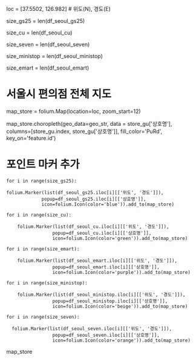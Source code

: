 loc = [37.5502, 126.982] # 위도(N), 경도(E)


size_gs25 = len(df_seoul_gs25)

size_cu = len(df_seoul_cu)

size_seven = len(df_seoul_seven)

size_ministop = len(df_seoul_ministop)

size_emart = len(df_seoul_emart)

# 서울시 편의점 전체 지도
map_store = folium.Map(location=loc, zoom_start=12)

map_store.choropleth(geo_data=geo_str,
              data = store_gu['상호명'],
              columns=[store_gu.index, store_gu['상호명']],
              fill_color='PuRd',
              key_on='feature.id')


# 포인트 마커 추가

    for i in range(size_gs25):

    folium.Marker(list(df_seoul_gs25.iloc[i][['위도', '경도']]),
                 popup=df_seoul_gs25.iloc[i][['상호명']],
                 icon=folium.Icon(color='blue')).add_to(map_store)

    for i in range(size_cu):

        folium.Marker(list(df_seoul_cu.iloc[i][['위도', '경도']]),
                     popup=df_seoul_cu.iloc[i][['상호명']],
                     icon=folium.Icon(color='green')).add_to(map_store)

    for i in range(size_emart):

        folium.Marker(list(df_seoul_emart.iloc[i][['위도', '경도']]),
                     popup=df_seoul_emart.iloc[i][['상호명']],
                     icon=folium.Icon(color='purple')).add_to(map_store)

    for i in range(size_ministop):

        folium.Marker(list(df_seoul_ministop.iloc[i][['위도', '경도']]),
                     popup=df_seoul_ministop.iloc[i][['상호명']],
                     icon=folium.Icon(color='beige')).add_to(map_store)

    for i in range(size_seven):

      folium.Marker(list(df_seoul_seven.iloc[i][['위도', '경도']]),
                     popup=df_seoul_seven.iloc[i][['상호명']],
                     icon=folium.Icon(color='orange')).add_to(map_store)



map_store
